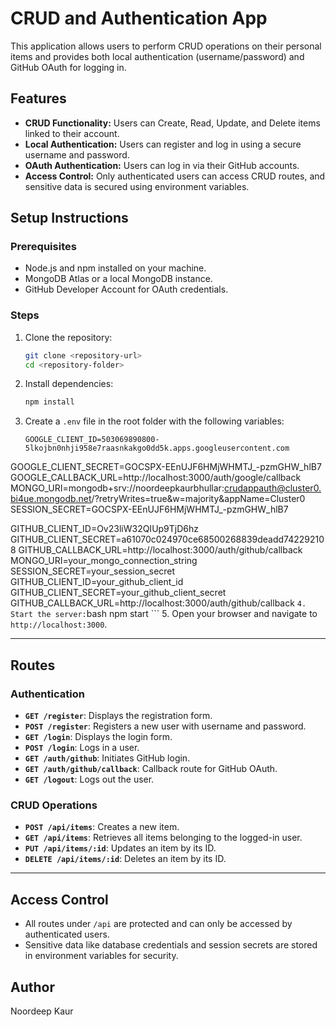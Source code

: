# CRUD and Authentication App

This application allows users to perform CRUD operations on their personal items and provides both local authentication (username/password) and GitHub OAuth for logging in.

## Features
- **CRUD Functionality:** Users can Create, Read, Update, and Delete items linked to their account.
- **Local Authentication:** Users can register and log in using a secure username and password.
- **OAuth Authentication:** Users can log in via their GitHub accounts.
- **Access Control:** Only authenticated users can access CRUD routes, and sensitive data is secured using environment variables.


## Setup Instructions

### Prerequisites
- Node.js and npm installed on your machine.
- MongoDB Atlas or a local MongoDB instance.
- GitHub Developer Account for OAuth credentials.

### Steps
1. Clone the repository:
    ```bash
    git clone <repository-url>
    cd <repository-folder>
    ```
2. Install dependencies:
    ```bash
    npm install
    ```
3. Create a `.env` file in the root folder with the following variables:
    ```plaintext
    GOOGLE_CLIENT_ID=503069890800-5lkojbn0nhji958e7raasnkakgo0dd5k.apps.googleusercontent.com
GOOGLE_CLIENT_SECRET=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
GOOGLE_CALLBACK_URL=http://localhost:3000/auth/google/callback
MONGO_URI=mongodb+srv://noordeepkaurbhullar:crudappauth@cluster0.bi4ue.mongodb.net/?retryWrites=true&w=majority&appName=Cluster0
SESSION_SECRET=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

GITHUB_CLIENT_ID=Ov23liW32QIUp9TjD6hz
GITHUB_CLIENT_SECRET=a61070c024970ce68500268839deadd742292108
GITHUB_CALLBACK_URL=http://localhost:3000/auth/github/callback
    MONGO_URI=your_mongo_connection_string
    SESSION_SECRET=your_session_secret
    GITHUB_CLIENT_ID=your_github_client_id
    GITHUB_CLIENT_SECRET=your_github_client_secret
    GITHUB_CALLBACK_URL=http://localhost:3000/auth/github/callback
    ```
4. Start the server:
    ```bash
    npm start
    ```
5. Open your browser and navigate to `http://localhost:3000`.

---

## Routes

### Authentication
- **`GET /register`**: Displays the registration form.
- **`POST /register`**: Registers a new user with username and password.
- **`GET /login`**: Displays the login form.
- **`POST /login`**: Logs in a user.
- **`GET /auth/github`**: Initiates GitHub login.
- **`GET /auth/github/callback`**: Callback route for GitHub OAuth.
- **`GET /logout`**: Logs out the user.

### CRUD Operations
- **`POST /api/items`**: Creates a new item.
- **`GET /api/items`**: Retrieves all items belonging to the logged-in user.
- **`PUT /api/items/:id`**: Updates an item by its ID.
- **`DELETE /api/items/:id`**: Deletes an item by its ID.

---

## Access Control
- All routes under `/api` are protected and can only be accessed by authenticated users.
- Sensitive data like database credentials and session secrets are stored in environment variables for security.



## Author
Noordeep Kaur



